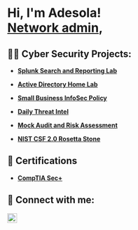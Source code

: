 <h1>Hi, I'm Adesola! <br/><a href="https://github.com/DesholaAmzat">Network admin</a>, 

<h2>👨‍💻 Cyber Security Projects:</h2>

- <b>[Splunk Search and Reporting Lab](https://github.com/DesholaAmzat/Splunk-Search-and-Reporting/blob/main/README.md)</b>
- <b>[Active Directory Home Lab](https://github.com/DesholaAmzat/Active-Directory-Lab)</b>
- <b>[Small Business InfoSec Policy](https://docs.google.com/document/d/11EPIoFzWbULIONAcfQM--Q7qSIf4zkrzEhP6cHcJCrc/edit?tab=t.0)</b>
  
 - <b>[Daily Threat Intel](https://docs.google.com/document/d/1ymihAym1IX34Ac2wAI2Yaiye-4DhPq1CmzO_LnPrPxI/edit?tab=t.uv2wzsrw6xnk) </b><b>
  - <b>[Mock Audit and Risk Assessment](https://docs.google.com/spreadsheets/d/1gK8M8Ach5keoDxfjDU4USYZDVQQTbpJw/edit?gid=632935606#gid=632935606) </b>
  - <b>[NIST CSF 2.0 Rosetta Stone](https://docs.google.com/spreadsheets/d/1lx_Jg14SDAxrwaNRCmO-bIVwxq_NcZznXR0Xau1xAxE/edit?usp=sharing)</b>




<h2> 📝 Certifications</h2>

- [CompTIA Sec+](https://www.certmetrics.com/comptia/electronic_certificate.aspx?cert=76F071F0F0222AA2E665D636867805DEOABED6687971288CBFF6B4F2299FBFDB3)


<h2> 🤳 Connect with me:</h2>

[<img align="left" alt="JoshMadakor | LinkedIn" width="22px" src="https://cdn.jsdelivr.net/npm/simple-icons@v3/icons/linkedin.svg" />][linkedin]


[linkedin]: https://www.linkedin.com/in/%F0%9F%92%BBadesola-amzat-3043b71b2

<!--
**joshmadakor1/joshmadakor1** is a ✨ _special_ ✨ repository because its `README.md` (this file) appears on your GitHub profile.

Here are some ideas to get you started:

- 🔭 I’m currently working on ...
- 🌱 I’m currently learning ...
- 👯 I’m looking to collaborate on ...
- 🤔 I’m looking for help with ...
- 💬 Ask me about ...
- 📫 How to reach me: ...
- 😄 Pronouns: ...
- ⚡ Fun fact: ...
-->
